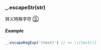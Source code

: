 ### _.escapeStr(str)

转义特殊字符 [&#x24C8;](https://github.com/MuYunyun/diana/blob/master/src/common/string/escapeStr.ts "View in source")

##### Example
```js
_.escapeRegExp('(test)') // => \\(test\\)
```